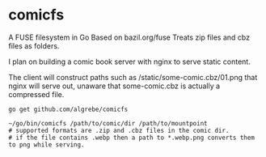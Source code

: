 # comicfs

A FUSE filesystem in Go Based on bazil.org/fuse
Treats zip files and cbz files as folders.

I plan on building a comic book server with nginx to serve static content.

The client will construct paths such as /static/some-comic.cbz/01.png that nginx will serve out, unaware that some-comic.cbz is actually a compressed file.

```
go get github.com/algrebe/comicfs

~/go/bin/comicfs /path/to/comic/dir /path/to/mountpoint
# supported formats are .zip and .cbz files in the comic dir.
# if the file contains .webp then a path to *.webp.png converts them to png while serving.
```
